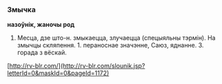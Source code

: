 ### Змычка
**назоўнік, жаночы род**

1. Месца, дзе што-н. змыкаецца, злучаецца (спецыяльны тэрмін). На змычцы скляпення. 1. пераноснае значэнне, Саюз, яднанне. З. горада з вёскай.

<a rel="author">[http://rv-blr.com/](http://rv-blr.com/slounik.jsp?letterId=0&maskId=0&pageId=1172)</a>
